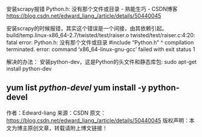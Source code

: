 安装scrapy报错 Python.h: 没有那个文件或目录 - 熟能生巧 - CSDN博客 https://blog.csdn.net/edward_liang_/article/details/50440045

安装scrapy的时候报错，其实这个错误是一个间接，由其依赖引起。 
build/temp.linux-x86_64-2.7/twisted/test/raiser.o 
twisted/test/raiser.c:4:20: fatal error: Python.h: 没有那个文件或目录 
#include “Python.h” 
^ 
compilation terminated. 
error: command ‘x86_64-linux-gnu-gcc’ failed with exit status 1

解决的办法： 
安装python-dev，这是Python的头文件和静态库包: 
sudo apt-get install python-dev


yum list *python-devel*
yum install -y python-devel
--------------------- 
作者：Edward-liang 
来源：CSDN 
原文：https://blog.csdn.net/edward_liang_/article/details/50440045 
版权声明：本文为博主原创文章，转载请附上博文链接！